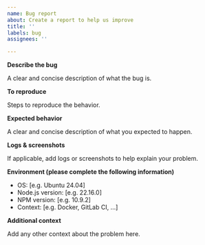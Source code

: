 ```yaml
---
name: Bug report
about: Create a report to help us improve
title: ''
labels: bug
assignees: ''

---
```


**Describe the bug**

A clear and concise description of what the bug is.

**To reproduce**

Steps to reproduce the behavior.

**Expected behavior**

A clear and concise description of what you expected to happen.

**Logs & screenshots**

If applicable, add logs or screenshots to help explain your problem.

**Environment (please complete the following information)**

- OS: [e.g. Ubuntu 24.04]
- Node.js version: [e.g. 22.16.0]
- NPM version: [e.g. 10.9.2]
- Context: [e.g. Docker, GitLab CI, ...]

**Additional context**

Add any other context about the problem here.
